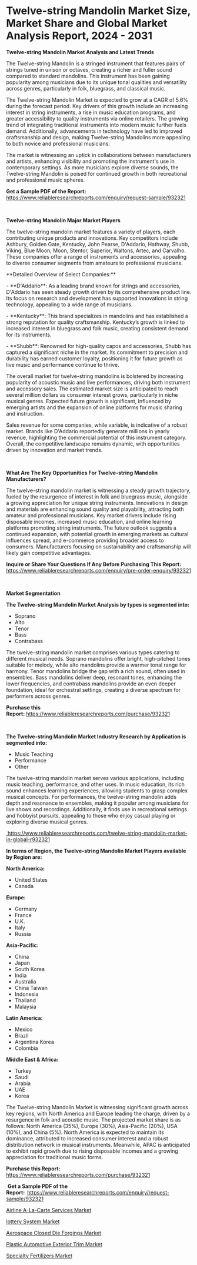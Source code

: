 <p><h1>Twelve-string Mandolin Market Size, Market Share and Global Market Analysis Report, 2024 - 2031</h1></p><p><strong>Twelve-string Mandolin Market Analysis and Latest Trends</strong></p>
<p><p>The Twelve-string Mandolin is a stringed instrument that features pairs of strings tuned in unison or octaves, creating a richer and fuller sound compared to standard mandolins. This instrument has been gaining popularity among musicians due to its unique tonal qualities and versatility across genres, particularly in folk, bluegrass, and classical music. </p><p>The Twelve-string Mandolin Market is expected to grow at a CAGR of 5.6% during the forecast period. Key drivers of this growth include an increasing interest in string instruments, a rise in music education programs, and greater accessibility to quality instruments via online retailers. The growing trend of integrating traditional instruments into modern music further fuels demand. Additionally, advancements in technology have led to improved craftsmanship and design, making Twelve-string Mandolins more appealing to both novice and professional musicians. </p><p>The market is witnessing an uptick in collaborations between manufacturers and artists, enhancing visibility and promoting the instrument's use in contemporary settings. As more musicians explore diverse sounds, the Twelve-string Mandolin is poised for continued growth in both recreational and professional music spheres.</p></p>
<p><strong>Get a Sample PDF of the Report:&nbsp;</strong> <a href="https://www.reliableresearchreports.com/enquiry/request-sample/932321?utm_campaign=37&utm_medium=2&utm_source=Github&utm_content=ia&utm_term=02122024&utm_id=twelve-string-mandolin">https://www.reliableresearchreports.com/enquiry/request-sample/932321</a></p>
<p>&nbsp;</p>
<p><strong>Twelve-string Mandolin Major Market Players</strong></p>
<p><p>The twelve-string mandolin market features a variety of players, each contributing unique products and innovations. Key competitors include Ashbury, Golden Gate, Kentucky, John Pearse, D'Addario, Hathway, Shubb, Viking, Blue Moon, Moon, Stentor, Superior, Waltons, Artec, and Carvalho. These companies offer a range of instruments and accessories, appealing to diverse consumer segments from amateurs to professional musicians.</p><p>**Detailed Overview of Select Companies:**</p><p>- **D'Addario**: As a leading brand known for strings and accessories, D'Addario has seen steady growth driven by its comprehensive product line. Its focus on research and development has supported innovations in string technology, appealing to a wide range of musicians.</p><p>- **Kentucky**: This brand specializes in mandolins and has established a strong reputation for quality craftsmanship. Kentucky’s growth is linked to increased interest in bluegrass and folk music, creating consistent demand for its instruments.</p><p>- **Shubb**: Renowned for high-quality capos and accessories, Shubb has captured a significant niche in the market. Its commitment to precision and durability has earned customer loyalty, positioning it for future growth as live music and performance continue to thrive.</p><p>The overall market for twelve-string mandolins is bolstered by increasing popularity of acoustic music and live performances, driving both instrument and accessory sales. The estimated market size is anticipated to reach several million dollars as consumer interest grows, particularly in niche musical genres. Expected future growth is significant, influenced by emerging artists and the expansion of online platforms for music sharing and instruction.</p><p>Sales revenue for some companies, while variable, is indicative of a robust market. Brands like D'Addario reportedly generate millions in yearly revenue, highlighting the commercial potential of this instrument category. Overall, the competitive landscape remains dynamic, with opportunities driven by innovation and market trends.</p></p>
<p>&nbsp;</p>
<p><strong>What Are The Key Opportunities For Twelve-string Mandolin Manufacturers?</strong></p>
<p><p>The twelve-string mandolin market is witnessing a steady growth trajectory, fueled by the resurgence of interest in folk and bluegrass music, alongside a growing appreciation for unique string instruments. Innovations in design and materials are enhancing sound quality and playability, attracting both amateur and professional musicians. Key market drivers include rising disposable incomes, increased music education, and online learning platforms promoting string instruments. The future outlook suggests a continued expansion, with potential growth in emerging markets as cultural influences spread, and e-commerce providing broader access to consumers. Manufacturers focusing on sustainability and craftsmanship will likely gain competitive advantages.</p></p>
<p><strong>Inquire or Share Your Questions If Any Before Purchasing This Report:</strong> <a href="https://www.reliableresearchreports.com/enquiry/pre-order-enquiry/932321?utm_campaign=37&utm_medium=2&utm_source=Github&utm_content=ia&utm_term=02122024&utm_id=twelve-string-mandolin">https://www.reliableresearchreports.com/enquiry/pre-order-enquiry/932321</a></p>
<p>&nbsp;</p>
<p><strong>Market Segmentation</strong></p>
<p><strong>The Twelve-string Mandolin Market Analysis by types is segmented into:</strong></p>
<p><ul><li>Soprano</li><li>Alto</li><li>Tenor</li><li>Bass</li><li>Contrabass</li></ul></p>
<p><p>The twelve-string mandolin market comprises various types catering to different musical needs. Soprano mandolins offer bright, high-pitched tones suitable for melody, while alto mandolins provide a warmer tonal range for harmony. Tenor mandolins bridge the gap with a rich sound, often used in ensembles. Bass mandolins deliver deep, resonant tones, enhancing the lower frequencies, and contrabass mandolins provide an even deeper foundation, ideal for orchestral settings, creating a diverse spectrum for performers across genres.</p></p>
<p><strong>Purchase this Report:&nbsp;</strong><a href="https://www.reliableresearchreports.com/purchase/932321?utm_campaign=37&utm_medium=2&utm_source=Github&utm_content=ia&utm_term=02122024&utm_id=twelve-string-mandolin">https://www.reliableresearchreports.com/purchase/932321</a></p>
<p>&nbsp;</p>
<p><strong>The Twelve-string Mandolin Market Industry Research by Application is segmented into:</strong></p>
<p><ul><li>Music Teaching</li><li>Performance</li><li>Other</li></ul></p>
<p><p>The twelve-string mandolin market serves various applications, including music teaching, performance, and other uses. In music education, its rich sound enhances learning experiences, allowing students to grasp complex musical concepts. For performances, the twelve-string mandolin adds depth and resonance to ensembles, making it popular among musicians for live shows and recordings. Additionally, it finds use in recreational settings and hobbyist pursuits, appealing to those who enjoy casual playing or exploring diverse musical genres.</p></p>
<p><a href="https://www.reliableresearchreports.com/twelve-string-mandolin-market-in-global-r932321?utm_campaign=37&utm_medium=2&utm_source=Github&utm_content=ia&utm_term=02122024&utm_id=twelve-string-mandolin">&nbsp;https://www.reliableresearchreports.com/twelve-string-mandolin-market-in-global-r932321</a></p>
<p><strong>In terms of Region, the Twelve-string Mandolin Market Players available by Region are:</strong></p>
<p>
    <p> <strong> North America: </strong>
        <ul>
            <li>United States</li>
            <li>Canada</li>
        </ul>
        </p> 
    <p> <strong> Europe: </strong>
        <ul>
            <li>Germany</li>
            <li>France</li>
            <li>U.K.</li>
            <li>Italy</li>
            <li>Russia</li>
        </ul>
        </p> 
    <p> <strong> Asia-Pacific: </strong>
        <ul>
            <li>China</li>
            <li>Japan</li>
            <li>South Korea</li>
            <li>India</li>
            <li>Australia</li>
            <li>China Taiwan</li>
            <li>Indonesia</li>
            <li>Thailand</li>
            <li>Malaysia</li>
        </ul>
        </p> 
    <p> <strong> Latin America: </strong>
        <ul>
            <li>Mexico</li>
            <li>Brazil</li>
            <li>Argentina Korea</li>
            <li>Colombia</li>
        </ul>
        </p> 
    <p> <strong> Middle East & Africa: </strong>
        <ul>
            <li>Turkey</li>
            <li>Saudi</li>
            <li>Arabia</li>
            <li>UAE</li>
            <li>Korea</li>
        </ul>
    </p>
    </p>
<p><p>The Twelve-string Mandolin Market is witnessing significant growth across key regions, with North America and Europe leading the charge, driven by a resurgence in folk and acoustic music. The projected market share is as follows: North America (35%), Europe (30%), Asia-Pacific (20%), USA (10%), and China (5%). North America is expected to maintain its dominance, attributed to increased consumer interest and a robust distribution network in musical instruments. Meanwhile, APAC is anticipated to exhibit rapid growth due to rising disposable incomes and a growing appreciation for traditional music forms.</p></p>
<p><strong>Purchase this Report: </strong><a href="https://www.reliableresearchreports.com/purchase/932321?utm_campaign=37&utm_medium=2&utm_source=Github&utm_content=ia&utm_term=02122024&utm_id=twelve-string-mandolin">https://www.reliableresearchreports.com/purchase/932321</a></p>
<p>&nbsp;<strong>Get a Sample PDF of the Report:&nbsp;&nbsp;</strong><a href="https://www.reliableresearchreports.com/enquiry/request-sample/932321?utm_campaign=37&utm_medium=2&utm_source=Github&utm_content=ia&utm_term=02122024&utm_id=twelve-string-mandolin">https://www.reliableresearchreports.com/enquiry/request-sample/932321</a></p>
<p><strong></strong></p>
<p><p><a href="https://www.linkedin.com/pulse/comprehensive-airline-a-la-carte-services-market-report-2024-2031-wjb0f?utm_campaign=37&utm_medium=2&utm_source=Github&utm_content=ia&utm_term=02122024&utm_id=twelve-string-mandolin">Airline A-La-Carte Services Market</a></p><p><a href="https://issuu.com/reportprime-2/docs/lottery-system-market-size-2030.pptx?utm_campaign=37&utm_medium=2&utm_source=Github&utm_content=ia&utm_term=02122024&utm_id=twelve-string-mandolin">lottery System Market</a></p><p><a href="https://github.com/tamvrosiya/Market-Research-Report-List-6/blob/main/aerospace-closed-die-forgings-market.md?utm_campaign=37&utm_medium=2&utm_source=Github&utm_content=ia&utm_term=02122024&utm_id=twelve-string-mandolin">Aerospace Closed Die Forgings Market</a></p><p><a href="https://github.com/SanjidaKhan901/Market-Research-Report-List-1/blob/main/plastic-automotive-exterior-trim-market.md?utm_campaign=37&utm_medium=2&utm_source=Github&utm_content=ia&utm_term=02122024&utm_id=twelve-string-mandolin">Plastic Automotive Exterior Trim Market</a></p><p><a href="https://www.linkedin.com/pulse/specialty-fertilizers-market-size-expanding-cagr-62-period-qxd5e?utm_campaign=37&utm_medium=2&utm_source=Github&utm_content=ia&utm_term=02122024&utm_id=twelve-string-mandolin">Specialty Fertilizers Market</a></p></p>